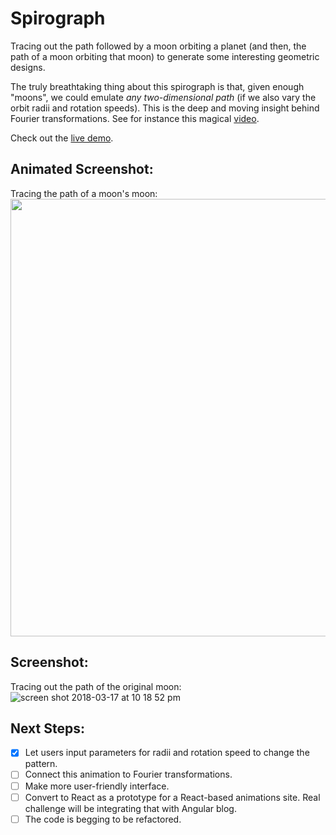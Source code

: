 # Spirograph
Tracing out the path followed by a moon orbiting a planet (and then, the path of a moon orbiting that moon) to generate some interesting geometric designs.

The truly breathtaking thing about this spirograph is that, given enough "moons", we could emulate *any two-dimensional path* (if we also vary the orbit radii and rotation speeds). This is the deep and moving insight behind Fourier transformations. See for instance this magical [video](https://www.youtube.com/watch?v=QVuU2YCwHjw).

Check out the [live demo](https://zackstout.github.io/Spirograph/).

## Animated Screenshot:
Tracing the path of a moon's moon:
<img src="http://media.giphy.com/media/2UETT0QpZppREFmNyw/giphy.gif" width="700px">

## Screenshot:
Tracing out the path of the original moon:
![screen shot 2018-03-17 at 10 18 52 pm](https://user-images.githubusercontent.com/29472568/37562271-62ef2e52-2a32-11e8-8d53-341577f9fb9c.png)

## Next Steps:
- [x] Let users input parameters for radii and rotation speed to change the pattern.
- [ ] Connect this animation to Fourier transformations.
- [ ] Make more user-friendly interface.
- [ ] Convert to React as a prototype for a React-based animations site. Real challenge will be integrating that with Angular blog.
- [ ] The code is begging to be refactored.
